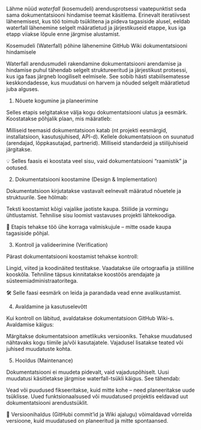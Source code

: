 Lähme nüüd *waterfall* (kosemudeli) arendusprotsessi vaatepunktist seda sama dokumentatsiooni hindamise teemat käsitlema. 
Erinevalt iteratiivsest lähenemisest, kus töö toimub tsüklitena ja pideva tagasiside alusel, eeldab waterfall lähenemine selgelt määratletud ja järjestikuseid etappe, 
kus iga etapp viiakse lõpule enne järgmise alustamist.

Kosemudeli (Waterfall) põhine lähenemine GitHub Wiki dokumentatsiooni hindamisele

Waterfall arendusmudeli rakendamine dokumentatsiooni arendamise ja hindamise puhul tähendab selgelt struktureeritud ja järjestikust protsessi, 
kus iga faas järgneb loogiliselt eelmisele. See sobib hästi stabiilsematesse keskkondadesse, kus muudatusi on harvem ja nõuded selgelt määratletud juba alguses.

1. Nõuete kogumine ja planeerimine

Selles etapis selgitatakse välja kogu dokumentatsiooni ulatus ja eesmärk. Koostatakse põhjalik plaan, mis määratleb:

Milliseid teemasid dokumentatsioon katab (nt projekti eesmärgid, installatsioon, kasutusjuhised, API-d).
Kellele dokumentatsioon on suunatud (arendajad, lõppkasutajad, partnerid).
Milliseid standardeid ja stiilijuhiseid järgitakse.

💡 Selles faasis ei koostata veel sisu, vaid dokumentatsiooni “raamistik” ja ootused.

2. Dokumentatsiooni koostamine (Design & Implementation)

Dokumentatsioon kirjutatakse vastavalt eelnevalt määratud nõuetele ja struktuurile. See hõlmab:

Teksti koostamist kõigi vajalike jaotiste kaupa.
Stiilide ja vormingu ühtlustamist.
Tehnilise sisu loomist vastavuses projekti lähtekoodiga.

📌 Etapis tehakse töö ühe korraga valmiskujule – mitte osade kaupa tagasiside põhjal.

3. Kontroll ja valideerimine (Verification)

Pärast dokumentatsiooni koostamist tehakse kontroll:

Lingid, viited ja koodinäited testitakse.
Vaadatakse üle ortograafia ja stiililine kooskõla.
Tehniline täpsus kinnitatakse koostöös arendajate ja süsteemiadministraatoritega.

🛠 Selle faasi eesmärk on leida ja parandada vead enne avalikustamist.

4. Avaldamine ja kasutuselevõtt

Kui kontroll on läbitud, avaldatakse dokumentatsioon GitHub Wiki-s. Avaldamise käigus:

Märgitakse dokumentatsioon ametlikuks versiooniks.
Tehakse muudatused nähtavaks kogu tiimile ja/või kasutajatele.
Vajadusel lisatakse teated või juhised muudatuste kohta.

5. Hooldus (Maintenance)

Dokumentatsiooni ei muudeta pidevalt, vaid vajaduspõhiselt. Uusi muudatusi käsitletakse järgmise waterfall-tsükli käigus. See tähendab:

Vead või puudused fikseeritakse, kuid mitte kohe – need planeeritakse uude tsüklisse.
Uued funktsionaalsused või muudatused projektis eeldavad uut dokumentatsiooni arendustsüklit.

📎 Versioonihaldus (GitHubi commit’id ja Wiki ajalugu) võimaldavad võrrelda versioone, kuid muudatused on planeeritud ja mitte spontaansed.
